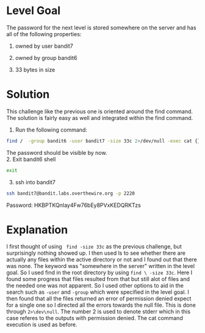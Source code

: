 # Level Goal
The password for the next level is stored somewhere on the server and has all of the following properties:

1. owned by user bandit7

2. owned by group bandit6

3. 33 bytes in size

# Solution

This challenge like the previous one is oriented around the find command. The solution is fairly easy as well and integrated within the find command.
1. Run the following command:
```Bash
find /  -group bandit6 -user bandit7 -size 33c 2>/dev/null -exec cat {} \;
```
The password should be visible by now.  
2. Exit bandit6 shell
```Bash
exit
```

3. ssh into bandit7
```Bash
ssh bandit7@bandit.labs.overthewire.org -p 2220
```

Password: HKBPTKQnIay4Fw76bEy8PVxKEDQRKTzs

# Explanation

I first thought of using ``` find -size 33c``` as the previous challenge, but surprisingly nothing showed up. I then used ls to see whether there are actually any files within the active directory or not and I found out that there was none. The keyword was "somewhere in the server" written in the level goal. So I used find in the root directory by using ```find \ -size 33c```. Here I found some progress that files resulted from that but still alot of files and the needed one was not apparent. So I used other options to aid in the search such as ```-user``` and ```-group``` which were specified in the level goal. I then found that all the files returned an error of permission denied expect for a single one so I directed all the errors towards the null file. This is done through ```2>\dev\null```. The number 2 is used to denote stderr which in this case referes to the outputs with permission denied. The cat command execution is used as before.
